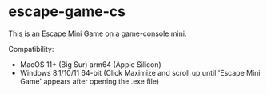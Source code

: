 # escape-game-cs

This is an Escape Mini Game on a game-console mini.

Compatibility:

- MacOS 11+ (Big Sur) arm64 (Apple Silicon)
- Windows 8.1/10/11 64-bit (Click Maximize and scroll up until 'Escape Mini Game' appears after opening the .exe file)


  
